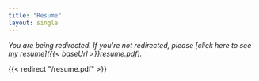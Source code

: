 ```yaml
---
title: "Resume"
layout: single
---
```


_You are being redirected. If you're not redirected, please [click here to see my resume]({{< baseUrl >}}resume.pdf)._

<!-- This page exists to allow simon.duchastel.com/resume to work without the .pdf at the end -->
{{< redirect "/resume.pdf" >}}

